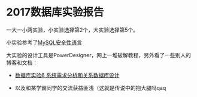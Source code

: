# 2017数据库实验报告

一大一小两实验，小实验选择第2个，大实验选择第5个。

小实验参考了[MySQL安全性语言](http://www.cnblogs.com/fengxw/p/6060512.html)

大实验的设计工具是PowerDesigner，网上一堆破解教程，另外看了一些别人的博客和文档：


+ [数据库实验6 系统需求分析和关系数据库设计](http://www.doc88.com/p-1876817555071.html)

+ 以及和某学霸同学的交流获益匪浅（这就是传说中的抱大腿吗qaq